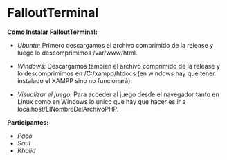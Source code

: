 # FalloutTerminal

**Como Instalar FalloutTerminal:**
* *Ubuntu:*
Primero descargamos el archivo comprimido de la release y luego lo descomprimimos /var/www/html.

* *Windows:*
Descargamos tambien el archivo comprimido de la release y lo descomprimimos en /C:/xampp/htdocs (en windows hay que tener instalado el XAMPP sino no funcionará).

* *Visualizar el juego:*
Para acceder al juego desde el navegador tanto en Linux como en Windows lo unico que hay que hacer es ir a localhost/ElNombreDelArchivoPHP.

**Participantes:**
* *Paco*
* *Saul*
* *Khalid*
